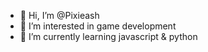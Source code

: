 - 👋 Hi, I’m @Pixieash
- 👀 I’m interested in game development
- 🌱 I’m currently learning javascript & python

<!---
Pixieash/Pixieash is a ✨ special ✨ repository because its `README.md` (this file) appears on your GitHub profile.
You can click the Preview link to take a look at your changes.
--->

